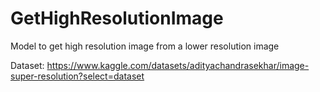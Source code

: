 # GetHighResolutionImage
Model to get high resolution image from a lower resolution image 

Dataset: https://www.kaggle.com/datasets/adityachandrasekhar/image-super-resolution?select=dataset
